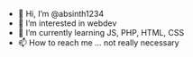 - 👋 Hi, I’m @absinth1234
- 👀 I’m interested in webdev
- 🌱 I’m currently learning JS, PHP, HTML, CSS
- 📫 How to reach me ... not really necessary

<!---
absinth1234/absinth1234 is a ✨ special ✨ repository because its `README.md` (this file) appears on your GitHub profile.
You can click the Preview link to take a look at your changes.
--->
